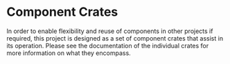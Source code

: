 # Component Crates

In order to enable flexibility and reuse of components in other projects if required, this project
is designed as a set of component crates that assist in its operation. Please see the documentation
of the individual crates for more information on what they encompass.
